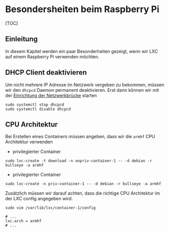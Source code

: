 # Besondersheiten beim Raspberry Pi

[TOC]

## Einleitung
In diesem Kapitel werden ein paar Besonderheiten gezeigt, wenn wir LXC auf einem Raspberry Pi verwenden möchten.

## DHCP Client deaktivieren
Um nicht mehrere IP Adresse im Netzwerk vergeben zu bekommen, müssen wir den `dhcpcd` Daemon permanent deaktivieren.
Erst dann können wir mit der [Einrichtung der Netzwerkbrücke](/container/lxc/preparation) starten

```shell
sudo systemctl stop dhcpcd
sudo systemctl disable dhcpcd
```

## CPU Architektur
Bei Erstellen eines Containers müssen angeben, dass wir die `armhf` CPU Architektur verwenden

+ privilegierter Container

```shell
sudo lxc-create -t download -n unpriv-container-1 -- -d debian -r bullseye -a armhf
```

+ privilegierter Container

```shell
sudo lxc-create -n priv-container-1 -- -d debian -r bullseye -a armhf
```

Zusätzlich müssen wir darauf achten, dass die richtige CPU Architektur im der LXC config angegeben wird.

```shell
sudo vim /var/lib/lxc/container-1/config
```

```config
# ...
lxc.arch = armhf
# ...
```
